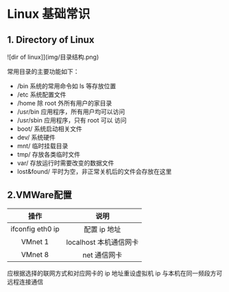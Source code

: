 # Linux 基础常识

## 1. Directory of Linux

![dir of linux]](img/目录结构.png)

常用目录的主要功能如下：

- /bin 系统的常用命令如 ls 等存放位置
- /etc 系统配置文件
- /home 除 root 外所有用户的家目录
- /usr/bin 应用程序，所有用户均可以访问
- /usr/sbin 应用程序，只有 root 可以 访问
- boot/ 系统启动相关文件
- dev/ 系统硬件
- mnt/ 临时挂载目录
- tmp/ 存放各类临时文件
- var/ 存放运行时需要改变的数据文件
- lost&found/ 平时为空，非正常关机后的文件会存放在这里

## 2.VMWare配置

| 操作               | 说明               |
|:----------------:|:----------------:|
| ifconfig eth0 ip | 配置 ip 地址         |
| VMnet 1          | localhost 本机通信网卡 |
| VMnet 8          | net 通信网卡         |

应根据选择的联网方式和对应网卡的 ip 地址重设虚拟机 ip 与本机在同一频段方可远程连接通信
